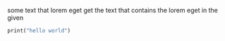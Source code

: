 some text that lorem eget
get the text that   contains the lorem eget in the given

```rust
print("hello world")
```